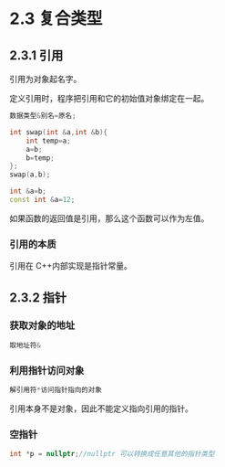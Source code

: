 # 2.3 复合类型

## 2.3.1 引用

引用为对象起名字。

定义引用时，程序把引用和它的初始值对象绑定在一起。

```c++
数据类型&别名=原名;
```

```c++
int swap(int &a,int &b){
	int temp=a;
	a=b;
	b=temp;
};
swap(a,b);

int &a=b;
const int &a=12;
```

如果函数的返回值是引用，那么这个函数可以作为左值。

### 引用的本质

引用在 C++内部实现是指针常量。

## 2.3.2 指针

### 获取对象的地址

```c++
取地址符&
```

### 利用指针访问对象

```c++
解引用符*访问指针指向的对象
```

引用本身不是对象，因此不能定义指向引用的指针。

### 空指针

```c++
int *p = nullptr;//nullptr 可以转换成任意其他的指针类型
```

